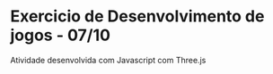 # Exercicio de Desenvolvimento de jogos - 07/10
  Atividade desenvolvida com Javascript com Three.js
